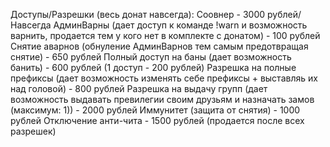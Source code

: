 Доступы/Разрешки (весь донат навсегда):
Соовнер - 3000 рублей/Навсегда
АдминВарны (дает доступ к команде !warn и возможность варнить, продается тем у кого нет в комплекте с донатом) - 100 рублей
Снятие аварнов (обнуление АдминВарнов тем самым предотвращая снятие) - 650 рублей
Полный доступ на баны (дает возможность банить) - 600 рублей (1 доступ - 200 рублей)
Разрешка на полные префиксы (дает возможность изменять себе префиксы + выставляь их над головой) - 800 рублей
Разрешка на выдачу групп (дает возможность выдавать превилегии своим друзьям и назначать замов (максимум: 1)) - 2000 рублей
Иммунитет (защита от снятия) - 1000 рублей
Отключение анти-чита - 1500 рублей (продается после всех разрешек)
